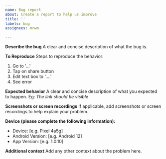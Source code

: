 ```yaml
---
name: Bug report
about: Create a report to help us improve
title: ''
labels: bug
assignees: mrwm

---
```


**Describe the bug**
A clear and concise description of what the bug is.

**To Reproduce**
Steps to reproduce the behavior:
1. Go to '...'
2. Tap on share button
3. Edit text box to '....'
4. See error

**Expected behavior**
A clear and concise description of what you expected to happen. Eg: *The link should be visible*

**Screenshots or screen recordings**
If applicable, add screenshots or screen recordings to help explain your problem.

**Device (please complete the following information):**
 - Device: [e.g. Pixel 4a5g]
 - Android Version: [e.g. Android 12]
 - App Version: [e.g. 1.0.10]

**Additional context**
Add any other context about the problem here.
